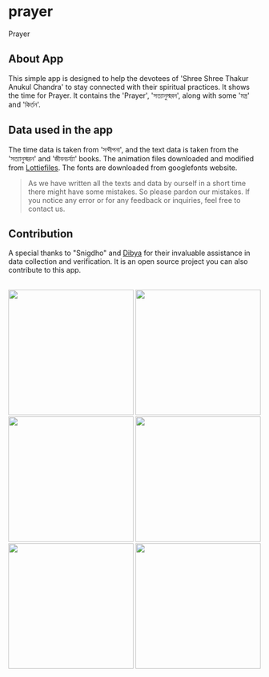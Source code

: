 # prayer
Prayer

## About App
This simple app is designed to help the devotees of 'Shree Shree Thakur Anukul Chandra' to stay connected with their spiritual practices. It shows the time for Prayer. It contains the 'Prayer', 'সত্যানুস্মরন', along with some 'মন্ত্র' and 'কির্তন'.

## Data used in the app
The time data is taken from 'সন্দীপনা', and the text data is taken from the 'সত্যানুস্মরন' and 'জীবনচর্য্যা' books. The animation files downloaded and modified from [Lottiefiles](https://lottiefiles.com). The fonts are downloaded from googlefonts website.

> As we have written all the texts and data by ourself in a short time there might have some mistakes. So please pardon our mistakes.
> If you notice any error or for any feedback or inquiries, feel free to contact us.

## Contribution
A special thanks to "Snigdho" and [Dibya](https://github.com/roydibyajyoti) for their invaluable assistance in data collection and verification. It is an open source project you can also contribute to this app.

<br>
<img src="https://github.com/user-attachments/assets/5a472b64-f07a-4776-8312-9c7d21a27d71" width="250"> <img src="https://github.com/user-attachments/assets/cad919f7-0c29-4d5c-825a-10f4e965eacd" width="250"> <img src="https://github.com/user-attachments/assets/8a281e3a-7e7a-438c-95c2-f5aa43201501" width="250"> <img src="https://github.com/user-attachments/assets/ade22212-2121-4354-bb09-ae8249c64834" width="250">  <img src="https://github.com/user-attachments/assets/cbff34eb-59a5-464e-83c7-42769571d34d" width="250">  <img src="https://github.com/user-attachments/assets/a58b487c-091f-472b-8345-7118f4a13abc" width="250"> 
